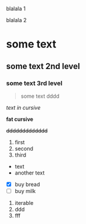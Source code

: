 blalala 1

blalala 2
# some text

## some text 2nd level

### some text 3rd level

> some text dddd

*text in cursive*

**fat cursive**

~~ddddddddddddd~~

1. first
2. second
3. third

* text
* another text

- [x] buy bread
- [ ] buy milk

1. iterable
2. ddd
  1. fff
